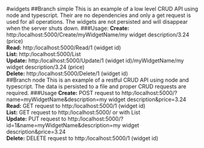 #widgets
##Branch simple
This is an example of a low level CRUD API using node and typescript.
Their are no dependencies and only a get request is used for all operations.
The widgets are not persisted and will disappear when the server shuts down.
###Usage:
**Create:** http:/localhost:5000/Create/myWidgetName/my widget description/3.24 (price)<br>
**Read:** http:/localhost:5000/Read/1 (widget id)<br>
**List:** http:/localhost:5000/List<br>
**Update:** http:/localhost:5000/Update/1 (widget id)/myWidgetName/my widget description/3.24 (price)<br>
**Delete:** http:/localhost:5000/Delete/1 (widget id)<br>
##Branch node
This is an example of a restful CRUD API using node and typescript.
The data is persisted to a file and proper CRUD requests are required.
###Usage
**Create:** POST request to http:/localhost:5000/?name=myWidgetName&description=my widget description&price=3.24<br>
**Read:** GET request to http:/localhost:5000/1 (widget id)<br>
**List:** GET request to http:/localhost:5000/ or with List<br>
**Update:** PUT request to http:/localhost:5000/?id=1&name=myWidgetName&description=my widget description&price=3.24<br>
**Delete:** DELETE request to http:/localhost:5000/1 (widget id)<br>